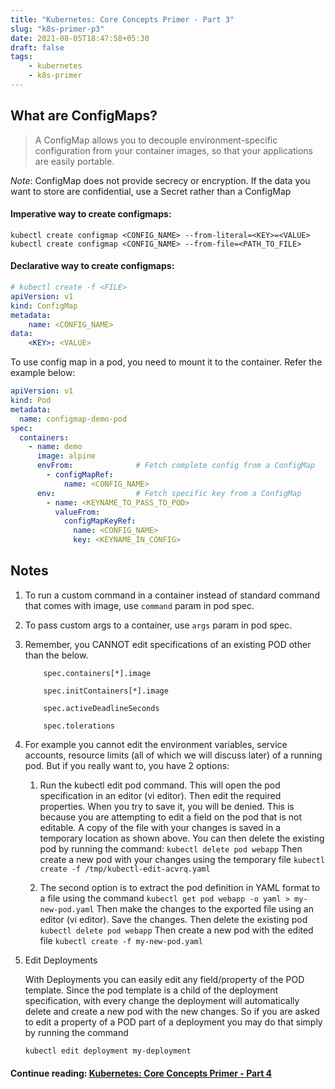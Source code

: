 ```yaml
---
title: "Kubernetes: Core Concepts Primer - Part 3"
slug: "k8s-primer-p3"
date: 2021-08-05T18:47:58+05:30
draft: false
tags: 
    - kubernetes
    - k8s-primer
---
```

## What are ConfigMaps?
> A ConfigMap allows you to decouple environment-specific configuration from your container images, so that your applications are easily portable. 

*Note*: ConfigMap does not provide secrecy or encryption. If the data you want to store are confidential, use a Secret rather than a ConfigMap

#### Imperative way to create configmaps: 
```
kubectl create configmap <CONFIG_NAME> --from-literal=<KEY>=<VALUE>
kubectl create configmap <CONFIG_NAME> --from-file=<PATH_TO_FILE>
```

#### Declarative way to create configmaps:
```yaml
# kubectl create -f <FILE>
apiVersion: v1
kind: ConfigMap
metadata:
    name: <CONFIG_NAME>
data:
    <KEY>: <VALUE>
```

To use config map in a pod, you need to mount it to the container. Refer the example below:
```yaml
apiVersion: v1
kind: Pod
metadata:
  name: configmap-demo-pod
spec:
  containers:
    - name: demo
      image: alpine
      envFrom:              # Fetch complete config from a ConfigMap
        - configMapRef:
            name: <CONFIG_NAME>
      env:                  # Fetch specific key from a ConfigMap
        - name: <KEYNAME_TO_PASS_TO_POD>
          valueFrom:
            configMapKeyRef:
              name: <CONFIG_NAME>
              key: <KEYNAME_IN_CONFIG>
```


## Notes

1. To run a custom command in a container instead of standard command that comes with image, use `command` param in pod spec.

2. To pass custom args to a container, use `args` param in pod spec.

3. Remember, you CANNOT edit specifications of an existing POD other than the below.
    ```
        spec.containers[*].image

        spec.initContainers[*].image

        spec.activeDeadlineSeconds

        spec.tolerations
    ```
4. For example you cannot edit the environment variables, service accounts, resource limits (all of which we will discuss later) of a running pod. But if you really want to, you have 2 options:

    1. Run the kubectl edit pod <pod name> command.  This will open the pod specification in an editor (vi editor). Then edit the required properties. When you try to save it, you will be denied. 
    This is because you are attempting to edit a field on the pod that is not editable. 
    A copy of the file with your changes is saved in a temporary location as shown above. 
    You can then delete the existing pod by running the command: `kubectl delete pod webapp`
    Then create a new pod with your changes using the temporary file
    `kubectl create -f /tmp/kubectl-edit-acvrq.yaml`

    2. The second option is to extract the pod definition in YAML format to a file using the command `kubectl get pod webapp -o yaml > my-new-pod.yaml`
    Then make the changes to the exported file using an editor (vi editor). Save the changes. Then delete the existing pod `kubectl delete pod webapp`
    Then create a new pod with the edited file `kubectl create -f my-new-pod.yaml`


5. Edit Deployments

    With Deployments you can easily edit any field/property of the POD template. Since the pod template is a child of the deployment specification,  with every change the deployment will automatically delete and create a new pod with the new changes. So if you are asked to edit a property of a POD part of a deployment you may do that simply by running the command

    `kubectl edit deployment my-deployment`

#### **Continue reading**: [Kubernetes: Core Concepts Primer - Part 4](../k8s-primer-p4/)